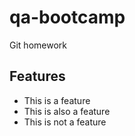 # qa-bootcamp

Git homework

## Features

- This is a feature
- This is also a feature
- This is not a feature

